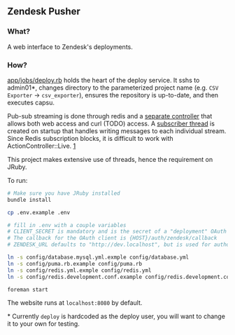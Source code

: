 ## Zendesk Pusher

### What?

A web interface to Zendesk's deployments.

### How?

[app/jobs/deploy.rb](app/jobs/deploy.rb) holds the heart of the deploy service.
It sshs to admin01\*, changes directory to the parameterized project name (e.g. `CSV Exporter` -> `csv_exporter`),
ensures the repository is up-to-date, and then executes capsu.

Pub-sub streaming is done through redis and a [separate controller](app/controllers/streams_controller.rb) that allows both web access
and curl (TODO) access. A [subscriber thread](config/initializers/redis.rb) is created on startup that handles
writing messages to each individual stream. Since Redis subscription blocks, it is difficult to work with ActionController::Live. [1]

This project makes extensive use of threads, hence the requirement on JRuby.

To run:

```bash
# Make sure you have JRuby installed
bundle install

cp .env.example .env

# fill in .env with a couple variables
# CLIENT_SECRET is mandatory and is the secret of a "deployment" OAuth client.
# The callback for the OAuth client is {HOST}/auth/zendesk/callback
# ZENDESK_URL defaults to "http://dev.localhost", but is used for authorization

ln -s config/database.mysql.yml.exmple config/database.yml
ln -s config/puma.rb.example config/puma.rb
ln -s config/redis.yml.exmple config/redis.yml
ln -s config/redis.development.conf.example config/redis.development.conf

foreman start
```

The website runs at `localhost:8080` by default.

\* Currently `deploy` is hardcoded as the deploy user, you will want
to change it to your own for testing.

[1]: https://github.com/rails/rails/issues/10989
